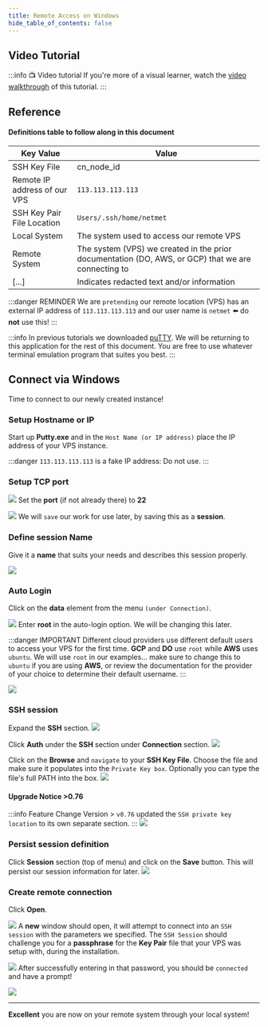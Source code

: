 ```yaml
---
title: Remote Access on Windows
hide_table_of_contents: false
---
```


<head>
  <title>Access your VPS to create your node - Windows</title>
  <meta
    name="description"
    content="Documentation on how to access a newly created VPS (Virtual Private Server) in the Cloud from your local Windows system."
  />
</head>

## Video Tutorial
:::info 📺 Video tutorial
If you're more of a visual learner, watch the [video walkthrough](https://www.youtube.com/embed/7lhiuFtrOzU) of this tutorial.
:::

## Reference
#### Definitions table to follow along in this document

| Key Value | Value |
| --------- | ----- |
| SSH Key File | cn_node_id
| Remote IP address of our VPS | `113.113.113.113` |
| SSH Key Pair File Location | `Users/.ssh/home/netmet`|
| Local System | The system used to access our remote VPS |
| Remote System | The system (VPS) we created in the prior documentation (DO, AWS, or GCP) that we are connecting to |
| [...] | Indicates redacted text and/or information |

:::danger REMINDER
We are `pretending` our remote location (VPS) has an external IP address of `113.113.113.113` and our user name is `netmet` ⬅️ do **not** use this!
:::

:::info
In previous tutorials we downloaded [puTTY](/validator/creation-win.md).  We will be returning to this application for the rest of this document.  You are free to use whatever terminal emulation program that suites you best.
:::

## Connect via Windows

Time to connect to our newly created instance!

### Setup Hostname or IP
Start up **Putty.exe** and in the `Host Name (or IP address)` place the IP address of your VPS instance.

:::danger
`113.113.113.113` is a fake IP address: Do not use.
:::

### Setup TCP port

![](/img/validator_nodes/nodeAccessWin1.png)
Set the **port** (if not already there) to **22**

![](/img/validator_nodes/nodeAccessWin2.png)
We will `save` our work for use later, by saving this as a **session**. 

### Define session Name

Give it a **name** that suits your needs and describes this session properly.

![](/img/validator_nodes/nodeAccessWin3.png)

### Auto Login
Click on the **data** element from the menu `(under Connection)`.

![](/img/validator_nodes/nodeAccessWin4.png)
Enter **root** in the auto-login option. We will be changing this later.

:::danger IMPORTANT
Different cloud providers use different default users to access your VPS for the first time.  **GCP** and **DO** use `root` while **AWS** uses `ubuntu`.   We will use `root` in our examples...  make sure to change this to `ubuntu` if you are using **AWS**, or review the documentation for the provider of your choice to determine their default username.
:::

![](/img/validator_nodes/nodeAccessWin5.png)

### SSH session

Expand the **SSH** section.
![](/img/validator_nodes/nodeAccessWin6.png)

Click **Auth** under the **SSH** section under **Connection** section.
![](/img/validator_nodes/nodeAccessWin7.png)

Click on the **Browse** and `navigate` to your **SSH Key File**. Choose the file and make sure it populates into the `Private Key box`. Optionally you can type the file's full PATH into the box.
![](/img/validator_nodes/nodeAccessWin8.png)

#### Upgrade Notice &gt;0.76

:::info Feature Change
Version &gt; `v0.76` updated the `SSH private key location` to its own separate section.
:::
![](/img/validator_nodes/putty078-creditional-change.jpg)

### Persist session definition

Click **Session** section (top of menu) and click on the **Save** button. This will persist our session information for later.
![](/img/validator_nodes/nodeAccessWin9.png)

### Create remote connection

Click **Open**.

![](/img/validator_nodes/nodeAccessWin10.png)
A **new** window should open, it will attempt to connect into an `SSH session` with the parameters we specified. The `SSH Session` should challenge you for a **passphrase** for the **Key Pair** file that your VPS was setup with, during the installation.

![](/img/validator_nodes/nodeAccessWin11.png)
After successfully entering in that password, you should be `connected` and have a prompt!

![](/img/validator_nodes/nodeAccessWin12.png)

---

**Excellent** you are now on your remote system through your local system!


